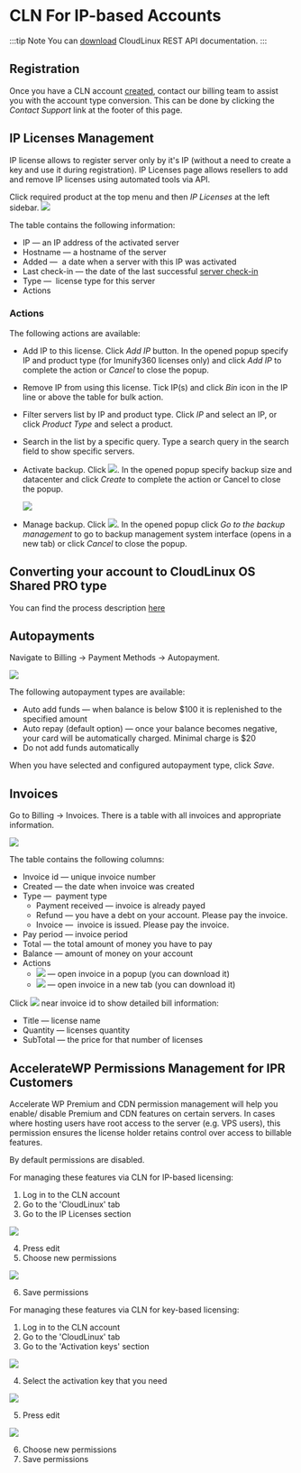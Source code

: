 # CLN For IP-based Accounts

:::tip Note
You can [download](https://docs.cloudlinux.com/cloudlinux_rest_api.pdf) CloudLinux REST API documentation.
:::

## Registration

Once you have a CLN account [created](/cln/introduction/#create-new-account), contact our billing team to assist you with the account type conversion. This can be done by clicking the _Contact Support_ link at the footer of this page.

## IP Licenses Management


IP license allows to register server only by it's IP (without a need to create a key and use it during registration).
IP Licenses page allows resellers to add and remove IP licenses using automated tools via API.

Click required product at the top menu and then _IP Licenses_ at the left sidebar.
![](/images/cln/cln_for_resellers/clniplicense_zoom60.webp)

The table contains the following information:

* IP — an IP address of the activated server
* Hostname — a hostname of the server
* Added —  a date when a server with this IP was activated
* Last check-in — the date of the last successful [server check-in](/cln/terminology/#terminology)
* Type —  license type for this server
* Actions

### Actions

The following actions are available:

* Add IP to this license. Click _Add IP_ button. In the opened popup specify IP and product type (for Imunify360 licenses only) and click _Add IP_ to complete the action or _Cancel_ to close the popup.
* Remove IP from using this license. Tick IP(s) and click _Bin_ icon in the IP line or above the table for bulk action.
* Filter servers list by IP and product type. Click _IP_ and select an IP, or click _Product Type_ and select a product.
* Search in the list by a specific query. Type a search query in the search field to show specific servers.
* Activate backup. Click ![](/images/cln/cln_for_resellers/clnactivatebackup.webp). In the opened popup specify backup size and datacenter and click _Create_ to complete the action or Cancel to close the popup.
  
    ![](/images/cln/cln_for_resellers/clncreatebackup_zoom70.webp)

* Manage backup. Click ![](/images/cln/cln_for_resellers/clnmanagebackup.webp). In the opened popup click _Go to the backup management_ to go to backup management system interface (opens in a new tab) or click _Cancel_ to close the popup.

## Converting your account to CloudLinux OS Shared PRO type

You can find the process description [here](/cln/purchase/#cloudlinux-os-plus)

## Autopayments


Navigate to Billing → Payment Methods → Autopayment.

![](/images/cln/cln_for_resellers/clnautopayments_zoom60.webp)

The following autopayment types are available:

* Auto add funds — when balance is below $100 it is replenished to the specified amount
* Auto repay (default option) — once your balance becomes negative, your card will be automatically charged. Minimal charge is $20
* Do not add funds automatically

When you have selected and configured autopayment type, click _Save_.


## Invoices


Go to Billing → Invoices. There is a table with all invoices and appropriate information.

![](/images/cln/cln_for_resellers/clnresellerinvoices_zoom60.webp)

The table contains the following columns:

* Invoice id — unique invoice number
* Created — the date when invoice was created
* Type —  payment type
    * Payment received — invoice is already payed
    * Refund — you have a debt on your account. Please pay the invoice.
    * Invoice —  invoice is issued. Please pay the invoice.
* Pay period — invoice period
* Total — the total amount of money you have to pay
* Balance — amount of money on your account
* Actions
    * ![](/images/cln/cln_for_resellers/clniconshow.webp) — open invoice in a popup (you can download it)
    * ![](/images/cln/cln_for_resellers/clnicondownload.webp) — open invoice in a new tab (you can download it)

Click ![](/images/cln/cln_for_resellers/clnarrow.webp) near invoice id to show detailed bill information:

* Title — license name
* Quantity — licenses quantity
* SubTotal — the price for that number of licenses


## AccelerateWP Permissions Management for IPR Customers

Accelerate WP Premium and CDN permission management will help you enable/ disable Premium and CDN features on certain servers. In cases where hosting users have root access to the server (e.g. VPS users), this permission ensures the license holder retains control over access to billable features. 

By default permissions are disabled. 

For managing these features via CLN for IP-based licensing:
1. Log in to the CLN account
2. Go to the 'CloudLinux' tab
3. Go to the IP Licenses section

![](/images/cln-ip-licenses-section.webp)

4. Press edit
5. Choose new permissions 

![](/images/cln-edit-ip-license.png)

6. Save permissions 

For managing these features via CLN for key-based licensing: 

1. Log in to the CLN account
2. Go to the 'CloudLinux' tab
3. Go to the  'Activation keys' section 

![](/image/cln-activation-keys.png)

4. Select the activation key that you need 

![](/images/cln-activation-key-details.png)

5. Press edit 

![](/images/cln-edit-activation-key.png)

6. Choose new permissions
7. Save permissions



